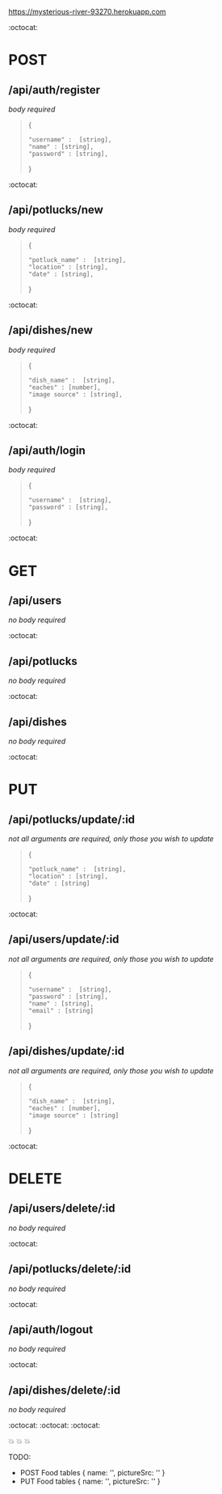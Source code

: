 https://mysterious-river-93270.herokuapp.com

:octocat:

# POST

## /api/auth/register

*body required*

> {
>
>     "username" :  [string],
>     "name" : [string],
>     "password" : [string],
> }

:octocat:

## /api/potlucks/new

*body required*

> {
>
>     "potluck_name" :  [string],
>     "location" : [string],
>     "date" : [string],
> }

:octocat:
## /api/dishes/new

*body required*

> {
>
>     "dish_name" :  [string],
>     "eaches" : [number],
>     "image source" : [string],
> }

:octocat:
## /api/auth/login

*body required*

> {
>
>     "username" :  [string],
>     "password" : [string],
> }

:octocat:

# GET

## /api/users

*no body required*


:octocat:

## /api/potlucks

*no body required*


:octocat:
## /api/dishes

*no body required*


:octocat:
# PUT

## /api/potlucks/update/:id

  *not all arguments are required, only those you wish to update*
> {
>
>     "potluck_name" :  [string],
>     "location" : [string],
>     "date" : [string]
> }


:octocat:

## /api/users/update/:id

  *not all arguments are required, only those you wish to update*
> {
>
>     "username" :  [string],
>     "password" : [string],
>     "name" : [string],
>     "email" : [string]
> }

## /api/dishes/update/:id

  *not all arguments are required, only those you wish to update*
> {
>
>     "dish_name" :  [string],
>     "eaches" : [number],
>     "image source" : [string]
> }


:octocat:
# DELETE

## /api/users/delete/:id

  *no body required*

:octocat:

 ## /api/potlucks/delete/:id

  *no body required*

:octocat:

## /api/auth/logout

*no body required*

:octocat:

## /api/dishes/delete/:id

*no body required*


:octocat: :octocat: :octocat:

:boom: :boom: :boom:

TODO:
 * POST Food tables { name: '', pictureSrc: '' }
 * PUT Food tables { name: '', pictureSrc: '' }
